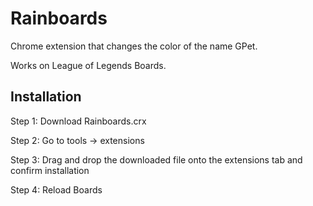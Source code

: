# Rainboards
Chrome extension that changes the color of the name GPet.

Works on League of Legends Boards.

## Installation


Step 1: Download Rainboards.crx

Step 2: Go to tools -> extensions

Step 3: Drag and drop the downloaded file onto the extensions tab and confirm installation

Step 4: Reload Boards
